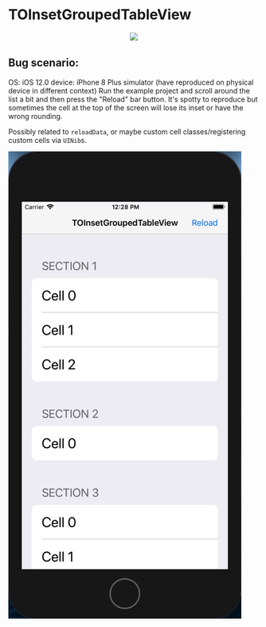 # TOInsetGroupedTableView

<p align="center">
<img src="https://raw.githubusercontent.com/TimOliver/TOInsetGroupedTableView/master/screenshot.jpg" width ="700" />
</p>

## Bug scenario:
OS: iOS 12.0
device: iPhone 8 Plus simulator (have reproduced on physical device in different context)
Run the example project and scroll around the list a bit and then press the "Reload" bar button. It's spotty to reproduce but sometimes the cell at the top of the screen will lose its inset or have the wrong rounding.  

Possibly related to `reloadData`, or maybe custom cell classes/registering custom cells via `UINib`s.  

![inset bug](inset-bug.gif)